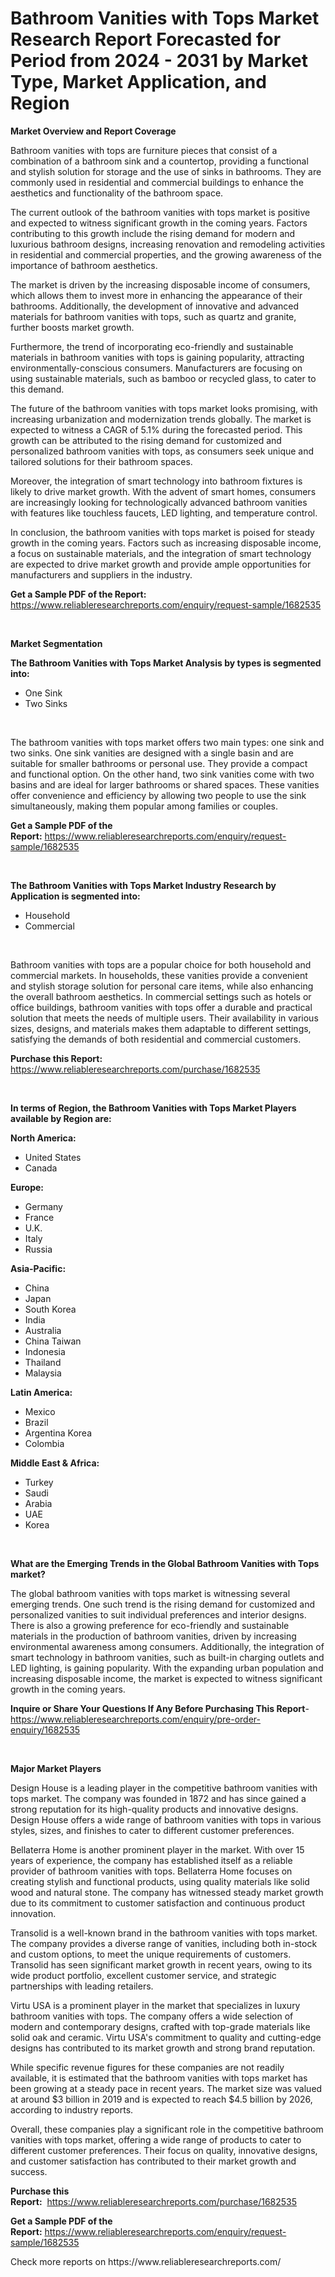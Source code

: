 <p><h1>Bathroom Vanities with Tops Market Research Report Forecasted for Period from 2024 -  2031 by Market Type, Market Application, and Region</h1></p><p><strong>Market Overview and Report Coverage</strong></p>
<p><p>Bathroom vanities with tops are furniture pieces that consist of a combination of a bathroom sink and a countertop, providing a functional and stylish solution for storage and the use of sinks in bathrooms. They are commonly used in residential and commercial buildings to enhance the aesthetics and functionality of the bathroom space.</p><p>The current outlook of the bathroom vanities with tops market is positive and expected to witness significant growth in the coming years. Factors contributing to this growth include the rising demand for modern and luxurious bathroom designs, increasing renovation and remodeling activities in residential and commercial properties, and the growing awareness of the importance of bathroom aesthetics.</p><p>The market is driven by the increasing disposable income of consumers, which allows them to invest more in enhancing the appearance of their bathrooms. Additionally, the development of innovative and advanced materials for bathroom vanities with tops, such as quartz and granite, further boosts market growth.</p><p>Furthermore, the trend of incorporating eco-friendly and sustainable materials in bathroom vanities with tops is gaining popularity, attracting environmentally-conscious consumers. Manufacturers are focusing on using sustainable materials, such as bamboo or recycled glass, to cater to this demand.</p><p>The future of the bathroom vanities with tops market looks promising, with increasing urbanization and modernization trends globally. The market is expected to witness a CAGR of 5.1% during the forecasted period. This growth can be attributed to the rising demand for customized and personalized bathroom vanities with tops, as consumers seek unique and tailored solutions for their bathroom spaces.</p><p>Moreover, the integration of smart technology into bathroom fixtures is likely to drive market growth. With the advent of smart homes, consumers are increasingly looking for technologically advanced bathroom vanities with features like touchless faucets, LED lighting, and temperature control.</p><p>In conclusion, the bathroom vanities with tops market is poised for steady growth in the coming years. Factors such as increasing disposable income, a focus on sustainable materials, and the integration of smart technology are expected to drive market growth and provide ample opportunities for manufacturers and suppliers in the industry.</p></p>
<p><strong>Get a Sample PDF of the Report:</strong> <a href="https://www.reliableresearchreports.com/enquiry/request-sample/1682535">https://www.reliableresearchreports.com/enquiry/request-sample/1682535</a></p>
<p>&nbsp;</p>
<p><strong>Market Segmentation</strong></p>
<p><strong>The Bathroom Vanities with Tops Market Analysis by types is segmented into:</strong></p>
<p><ul><li>One Sink</li><li>Two Sinks</li></ul></p>
<p>&nbsp;</p>
<p><p>The bathroom vanities with tops market offers two main types: one sink and two sinks. One sink vanities are designed with a single basin and are suitable for smaller bathrooms or personal use. They provide a compact and functional option. On the other hand, two sink vanities come with two basins and are ideal for larger bathrooms or shared spaces. These vanities offer convenience and efficiency by allowing two people to use the sink simultaneously, making them popular among families or couples.</p></p>
<p><strong>Get a Sample PDF of the Report:</strong>&nbsp;<a href="https://www.reliableresearchreports.com/enquiry/request-sample/1682535">https://www.reliableresearchreports.com/enquiry/request-sample/1682535</a></p>
<p>&nbsp;</p>
<p><strong>The Bathroom Vanities with Tops Market Industry Research by Application is segmented into:</strong></p>
<p><ul><li>Household</li><li>Commercial</li></ul></p>
<p>&nbsp;</p>
<p><p>Bathroom vanities with tops are a popular choice for both household and commercial markets. In households, these vanities provide a convenient and stylish storage solution for personal care items, while also enhancing the overall bathroom aesthetics. In commercial settings such as hotels or office buildings, bathroom vanities with tops offer a durable and practical solution that meets the needs of multiple users. Their availability in various sizes, designs, and materials makes them adaptable to different settings, satisfying the demands of both residential and commercial customers.</p></p>
<p><strong>Purchase this Report:</strong>&nbsp; <a href="https://www.reliableresearchreports.com/purchase/1682535">https://www.reliableresearchreports.com/purchase/1682535</a></p>
<p>&nbsp;</p>
<p><strong>In terms of Region, the Bathroom Vanities with Tops Market Players available by Region are:</strong></p>
<p>
    <p> <strong> North America: </strong>
        <ul>
            <li>United States</li>
            <li>Canada</li>
        </ul>
        </p> 
    <p> <strong> Europe: </strong>
        <ul>
            <li>Germany</li>
            <li>France</li>
            <li>U.K.</li>
            <li>Italy</li>
            <li>Russia</li>
        </ul>
        </p> 
    <p> <strong> Asia-Pacific: </strong>
        <ul>
            <li>China</li>
            <li>Japan</li>
            <li>South Korea</li>
            <li>India</li>
            <li>Australia</li>
            <li>China Taiwan</li>
            <li>Indonesia</li>
            <li>Thailand</li>
            <li>Malaysia</li>
        </ul>
        </p> 
    <p> <strong> Latin America: </strong>
        <ul>
            <li>Mexico</li>
            <li>Brazil</li>
            <li>Argentina Korea</li>
            <li>Colombia</li>
        </ul>
        </p> 
    <p> <strong> Middle East & Africa: </strong>
        <ul>
            <li>Turkey</li>
            <li>Saudi</li>
            <li>Arabia</li>
            <li>UAE</li>
            <li>Korea</li>
        </ul>
    </p>
    </p>
<p>&nbsp;</p>
<p><strong>What are the Emerging Trends in the Global Bathroom Vanities with Tops market?</strong></p>
<p><p>The global bathroom vanities with tops market is witnessing several emerging trends. One such trend is the rising demand for customized and personalized vanities to suit individual preferences and interior designs. There is also a growing preference for eco-friendly and sustainable materials in the production of bathroom vanities, driven by increasing environmental awareness among consumers. Additionally, the integration of smart technology in bathroom vanities, such as built-in charging outlets and LED lighting, is gaining popularity. With the expanding urban population and increasing disposable income, the market is expected to witness significant growth in the coming years.</p></p>
<p><strong>Inquire or Share Your Questions If Any Before Purchasing This Report</strong>- <a href="https://www.reliableresearchreports.com/enquiry/pre-order-enquiry/1682535">https://www.reliableresearchreports.com/enquiry/pre-order-enquiry/1682535</a></p>
<p>&nbsp;</p>
<p><strong>Major Market Players</strong></p>
<p><p>Design House is a leading player in the competitive bathroom vanities with tops market. The company was founded in 1872 and has since gained a strong reputation for its high-quality products and innovative designs. Design House offers a wide range of bathroom vanities with tops in various styles, sizes, and finishes to cater to different customer preferences.</p><p>Bellaterra Home is another prominent player in the market. With over 15 years of experience, the company has established itself as a reliable provider of bathroom vanities with tops. Bellaterra Home focuses on creating stylish and functional products, using quality materials like solid wood and natural stone. The company has witnessed steady market growth due to its commitment to customer satisfaction and continuous product innovation.</p><p>Transolid is a well-known brand in the bathroom vanities with tops market. The company provides a diverse range of vanities, including both in-stock and custom options, to meet the unique requirements of customers. Transolid has seen significant market growth in recent years, owing to its wide product portfolio, excellent customer service, and strategic partnerships with leading retailers.</p><p>Virtu USA is a prominent player in the market that specializes in luxury bathroom vanities with tops. The company offers a wide selection of modern and contemporary designs, crafted with top-grade materials like solid oak and ceramic. Virtu USA's commitment to quality and cutting-edge designs has contributed to its market growth and strong brand reputation.</p><p>While specific revenue figures for these companies are not readily available, it is estimated that the bathroom vanities with tops market has been growing at a steady pace in recent years. The market size was valued at around $3 billion in 2019 and is expected to reach $4.5 billion by 2026, according to industry reports.</p><p>Overall, these companies play a significant role in the competitive bathroom vanities with tops market, offering a wide range of products to cater to different customer preferences. Their focus on quality, innovative designs, and customer satisfaction has contributed to their market growth and success.</p></p>
<p><strong>Purchase this Report:</strong>&nbsp;&nbsp;<a href="https://www.reliableresearchreports.com/purchase/1682535">https://www.reliableresearchreports.com/purchase/1682535</a></p>
<p></p>
<p><strong>Get a Sample PDF of the Report:</strong>&nbsp;<a href="https://www.reliableresearchreports.com/enquiry/request-sample/1682535">https://www.reliableresearchreports.com/enquiry/request-sample/1682535</a></p>
<p>Check more reports on https://www.reliableresearchreports.com/</p>